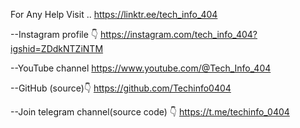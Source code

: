 For Any Help Visit ..
https://linktr.ee/tech_info_404

--Instagram profile 👇
https://instagram.com/tech_info_404?igshid=ZDdkNTZiNTM

--YouTube channel
https://www.youtube.com/@Tech_Info_404

--GitHub (source)👇
https://github.com/Techinfo0404

--Join telegram channel(source code) 👇
https://t.me/techinfo_0404
